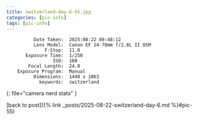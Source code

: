 ```yaml
---
title: switzerland-day-6-55.jpg
categories: [pic-info]
tags: [pic-info]
---
```


```text
          Date Taken:  2025:08:22 09:48:12
          Lens Model:  Canon EF 24-70mm f/2.8L II USM
              F-Stop:  11.0
       Exposure Time:  1/250
                 ISO:  160
        Focal Length:  24.0
    Exposure Program:  Manual
          Dimensions:  1440 x 1063
            keywords:  switzerland
```
{: file="camera nerd stats" }

[back to post]({% link _posts/2025-08-22-switzerland-day-6.md %}#pic-55)